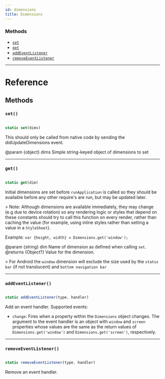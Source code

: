 ```yaml
---
id: dimensions
title: Dimensions
---
```


### Methods

- [`set`](../dimensions/#set)
- [`get`](../dimensions/#get)
- [`addEventListener`](../dimensions/#addeventlistener)
- [`removeEventListener`](../dimensions/#removeeventlistener)

---

# Reference

## Methods

### `set()`


```javascript

static set(dims)

```


This should only be called from native code by sending the didUpdateDimensions event.

@param {object} dims Simple string-keyed object of dimensions to set

---

### `get()`


```javascript

static get(dim)

```


Initial dimensions are set before `runApplication` is called so they should be available before any other require's are run, but may be updated later.

\> Note: Although dimensions are available immediately, they may change (e.g due to device rotation) so any rendering logic or styles that depend on these constants should try to call this function on every render, rather than caching the value (for example, using inline styles rather than setting a value in a `StyleSheet`).

Example: `var {height, width} = Dimensions.get('window');`

@param {string} dim Name of dimension as defined when calling `set`. @returns {Object?} Value for the dimension.

\> For Android the `window` dimension will exclude the size used by the `status bar` (if not translucent) and `bottom navigation bar`

---

### `addEventListener()`


```javascript

static addEventListener(type, handler)

```


Add an event handler. Supported events:

- `change`: Fires when a property within the `Dimensions` object changes. The argument to the event handler is an object with `window` and `screen` properties whose values are the same as the return values of `Dimensions.get('window')` and `Dimensions.get('screen')`, respectively.

---

### `removeEventListener()`


```javascript

static removeEventListener(type, handler)

```


Remove an event handler.

